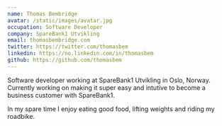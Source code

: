 ```yaml
---
name: Thomas Bembridge
avatar: /static/images/avatar.jpg
occupation: Software Developer
company: SpareBank1 Utvikling
email: thomasbembridge.com
twitter: https://twitter.com/thomasbem
linkedin: https://no.linkedin.com/in/thomasbem
github: https://github.com/thomasbem
---
```


Software developer working at SpareBank1 Utvikling in Oslo, Norway. Currently working on making it super easy and intutive to become a business customer with SpareBank1.

In my spare time I enjoy eating good food, lifting weights and riding my roadbike.
